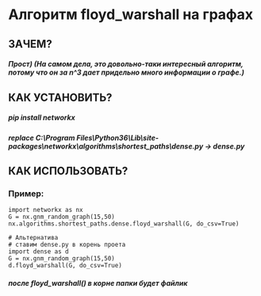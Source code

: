 # Алгоритм floyd_warshall на графах
## ЗАЧЕМ?
##### Прост) (На самом дела, это довольно-таки интересный алгоритм, потому что он за n^3 дает придельно много информации о графе.)
## КАК УСТАНОВИТЬ?
##### pip install networkx
##### replace C:\Program Files\Python36\Lib\site-packages\networkx\algorithms\shortest_paths\dense.py -> dense.py
## КАК ИСПОЛЬЗОВАТЬ?
### Пример:
```
import networkx as nx
G = nx.gnm_random_graph(15,50)
nx.algorithms.shortest_paths.dense.floyd_warshall(G, do_csv=True)

# Альтернатива
# ставим dense.py в корень проета
import dense as d
G = nx.gnm_random_graph(15,50)
d.floyd_warshall(G, do_csv=True)
```
##### после floyd_warshall() в корне папки будет файлик
